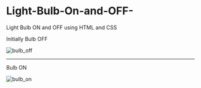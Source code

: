 # Light-Bulb-On-and-OFF-
Light Bulb ON and OFF using HTML and CSS

Initially Bulb OFF

![bulb_off](https://github.com/Nandan29300/Light-Bulb-On-and-OFF-/assets/116248556/2fb0cc4b-9d33-476d-8f37-8a4b607c8f3c)



---------------------------------------------------------------------------------------------------------
Bulb ON


![bulb_on](https://github.com/Nandan29300/Light-Bulb-On-and-OFF-/assets/116248556/df4617ee-a8f4-4456-88be-61fa3f6187a6)
